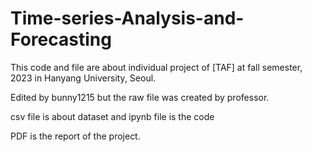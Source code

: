 # Time-series-Analysis-and-Forecasting

This code and file are about individual project of [TAF] at fall semester, 2023 in Hanyang University, Seoul.

Edited by bunny1215 but the raw file was created by professor.

csv file is about dataset and ipynb file is the code

PDF is the report of the project. 


